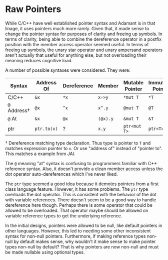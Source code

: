# Raw Pointers

While C/C++ have well established pointer syntax and Adamant is in that linage, it uses pointers much more rarely. Given that, it made sense to change the pointer syntax for purposes of clarity and freeing up symbols. In terms of clarity, being able to combine the dereference operator in a postfix position with the member access operator seemed useful. In terms of freeing up symbols, the unary star operator and unary ampersand operators aren't actually that useful for anything else, but not overloading their meaning reduces cognitive load.

A number of possible syntaxes were considered. They were:

| Syntax          | Address Of  | Dereference | Member   | Mutable Pointer | Immutable Pointer |
| --------------- | ----------- | ----------- | -------- | --------------- | ----------------- |
| C/C++           | `&x`        | `*x`        | `x->y`   | `*mut T`        | `*T`              |
| `@` Address†    | `@x`        | `^x`        | `x^.y`   | `@mut T`        | `@T`              |
| `@` At          | `&x`        | `@x`        | `(@x).y` | `&mut T`        | `&T`              |
| ptr             | `ptr.to(x)` | ?           | `x.y`    | `ptr<mut T>`    | `ptr<T>`          |

† Dereference matching type declaration. Thus type is pointer to `T` and matches expression pointer to `x`. Or use "address of" instead of "pointer to". This matches a example from JAI.

The `@` meaning "at" syntax is confusing to programmers familiar with C++ reference syntax. Also, it doesn't provide a clean member access unless the dot operator auto-dereferences which I've never liked.

The `ptr` type seemed a good idea because it demotes pointers from a first class language feature. However, it has some problems. The `ptr` type overloads the dot operator. This is consistent with the behavior of the dot with variable references. There doesn't seem to be a good way to handle dereference here though. Perhaps there is some operator that could be allowed to be overloaded. That operator maybe should be allowed on variable reference types to get the underlying reference.

In the initial designs, pointers were allowed to be null, like default pointers in other languages. However, this led to needing some other inconsistent syntax for non-null pointers. Furthermore, if making reference types non-null by default makes sense, why wouldn't it make sense to make pointer types non-null by default? That is why pointers are now non-null and must be made nullable using optional types.
